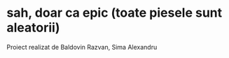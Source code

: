 # sah, doar ca epic (toate piesele sunt aleatorii)

Proiect realizat de Baldovin Razvan, Sima Alexandru
